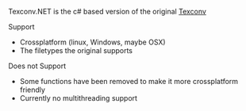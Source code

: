 Texconv.NET is the c# based version of the original [Texconv](https://github.com/microsoft/DirectXTex/tree/master/Texconv)

Support
 - Crossplatform (linux, Windows, maybe OSX)
 - The filetypes the original supports
 
Does not Support
 - Some functions have been removed to make it more crossplatform friendly
 - Currently no multithreading support
